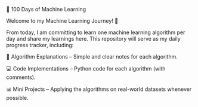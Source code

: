 🚀 100 Days of Machine Learning

Welcome to my Machine Learning Journey! 🎯

From today, I am committing to learn one machine learning algorithm per day and share my learnings here.
This repository will serve as my daily progress tracker, including:

📘 Algorithm Explanations – Simple and clear notes for each algorithm.

💻 Code Implementations – Python code for each algorithm (with comments).

📊 Mini Projects – Applying the algorithms on real-world datasets whenever possible.
